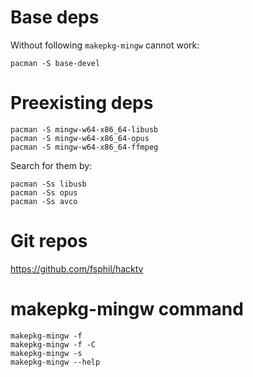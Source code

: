 
# Base deps

Without following `makepkg-mingw` cannot work:

```
pacman -S base-devel
```

# Preexisting deps

```
pacman -S mingw-w64-x86_64-libusb
pacman -S mingw-w64-x86_64-opus
pacman -S mingw-w64-x86_64-ffmpeg
```

Search for them by:

```
pacman -Ss libusb
pacman -Ss opus
pacman -Ss avco
```

# Git repos

https://github.com/fsphil/hacktv

# makepkg-mingw command

```
makepkg-mingw -f
makepkg-mingw -f -C
makepkg-mingw -s
makepkg-mingw --help
```